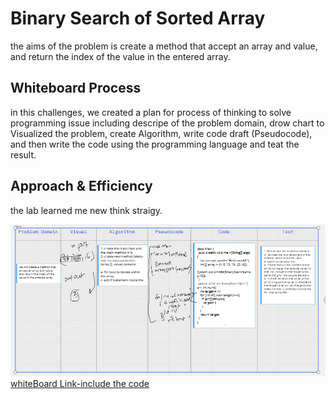 # Binary Search of Sorted Array
the aims of the problem is create a method that accept an array and value, and return the index of the value in the entered array.
## Whiteboard Process
in this challenges, we created a plan for process of thinking to solve programming issue including descripe of the problem domain, drow chart to Visualized the problem, create Algorithm, write code draft (Pseudocode), and then write the code using the programming language and teat the result.


## Approach & Efficiency
the lab learned me new think straigy.



![code challenge 3](codeChallenge-class03.PNG)
[whiteBoard Link-include the code](codeChallenge-class03.PNG)